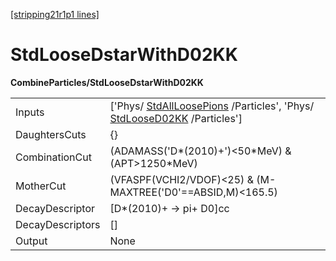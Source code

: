 [[stripping21r1p1 lines]](./stripping21r1p1-commonparticles)

# StdLooseDstarWithD02KK

**CombineParticles/StdLooseDstarWithD02KK**

|                  |                                                                                                                                                    |
|------------------|----------------------------------------------------------------------------------------------------------------------------------------------------|
| Inputs           | ['Phys/ [StdAllLoosePions](./stripping21r1p1-stdallloosepions) /Particles', 'Phys/ [StdLooseD02KK](./stripping21r1p1-stdloosed02kk) /Particles'] |
| DaughtersCuts    | {}                                                                                                                                                 |
| CombinationCut   | (ADAMASS('D\*(2010)+')\<50\*MeV) & (APT\>1250\*MeV)                                                                                                |
| MotherCut        | (VFASPF(VCHI2/VDOF)\<25) & (M-MAXTREE('D0'==ABSID,M)\<165.5)                                                                                       |
| DecayDescriptor  | [D\*(2010)+ -\> pi+ D0]cc                                                                                                                        |
| DecayDescriptors | []                                                                                                                                               |
| Output           | None                                                                                                                                               |
